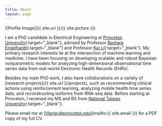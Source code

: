 ```yaml
---
title: About
layout: page
---
```

![Profile Image]({{ site.url }}/{{ site.picture }})

I am a PhD candidate in Electrical Engineering at [Princeton University](https://www.princeton.edu/){:target="_blank"}, advised by Professor [Barbara Engelhardt](https://www.cs.princeton.edu/people/profile/bee){:target="_blank"} and Professor [Kai Li](https://www.cs.princeton.edu/people/profile/li){:target="_blank"}. My primary research interests lie at the intersection of machine learning and medicine. I have been focusing on developing scalable and robust Bayesian nonparametric models for analyzing high-dimensional observational time series data from real-world Electronic Health Records (EHRs). 

Besides my main PhD work, I also have colloborations on a variety of [research projects]({{ site.url }}/projects), such as recommending clinical actions using reinforcement learning, analyzing mobile health time series data, and reconstructing isoforms from RNA-seq data. Before starting at Princeton, I received my MS and BS from [National Taiwan University](http://www.ntu.edu.tw/english/){:target="_blank"}.

Please email me at [lifangc@princeton.edu](mailto:{{ site.email }}) for a PDF copy of my full CV.
